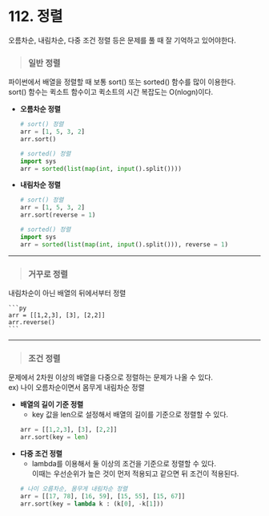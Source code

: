 # 112. 정렬
오름차순, 내림차순, 다중 조건 정렬 등은 문제를 풀 때 잘 기억하고 있어야한다.

> ### 일반 정렬
파이썬에서 배열을 정렬할 때 보통 sort() 또는 sorted() 함수를 많이 이용한다.   
    sort() 함수는 퀵소트 함수이고 퀵소트의 시간 복잡도는 O(nlogn)이다.
* **오름차순 정렬**
    ```py
    # sort() 정렬
    arr = [1, 5, 3, 2]
    arr.sort()
    ```
    ```py
    # sorted() 정렬
    import sys
    arr = sorted(list(map(int, input().split())))
    ```
* **내림차순 정렬**
    ```py
    # sort() 정렬
    arr = [1, 5, 3, 2]
    arr.sort(reverse = 1)
    ```
    ```py
    # sorted() 정렬
    import sys
    arr = sorted(list(map(int, input().split())), reverse = 1)
    ```
***
> ### 거꾸로 정렬
내림차순이 아닌 배열의 뒤에서부터 정렬   

    ```py
    arr = [[1,2,3], [3], [2,2]]
    arr.reverse()
    ```
***
> ### 조건 정렬
문제에서 2차원 이상의 배열을 다중으로 정렬하는 문제가 나올 수 있다.   
    ex) 나이 오름차순이면서 몸무게 내림차순 정렬
* **배열의 길이 기준 정렬**
    - key 값을 len으로 설정해서 배열의 길이를 기준으로 정렬할 수 있다.
    ```py
    arr = [[1,2,3], [3], [2,2]]
    arr.sort(key = len)
    ```
* **다중 조건 정렬**
    - lambda를 이용해서 둘 이상의 조건을 기준으로 정렬할 수 있다.   
    이때는 우선순위가 높은 것이 먼저 적용되고 같으면 뒤 조건이 적용된다.
    ```py
    # 나이 오름차순, 몸무게 내림차순 정렬
    arr = [[17, 78], [16, 59], [15, 55], [15, 67]]
    arr.sort(key = lambda k : (k[0], -k[1]))
    ```
